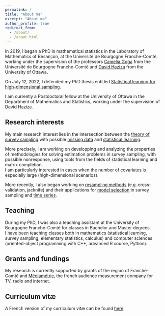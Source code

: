 ```yaml
---
permalink: /
title: "About me"
excerpt: "About me"
author_profile: true
redirect_from: 
  - /about/
  - /about.html
---
```


In 2019, I began a PhD in mathematical statistics in the Laboratory of Mathematics of Besançon, at the Université de Bourgogne Franche-Comté, working under the supervision of the professors [Camelia Goga](http://goga.perso.math.cnrs.fr) from the Université de Bourgogne Franche-Comté and [David Haziza](http://www.davidhaziza.com) from the University of Ottawa. 

On July 12, 2022, I defended my PhD thesis entitled [Statistical learning for high-dimensional sampling](http://mehdiDagdoug.github.io/files/these.pdf).

I am currently a Postdoctoral fellow at the University of Ottawa in the Department of Mathematics and Statistics, working under the supervision of David Haziza.

## Research interests

My main research interest lies in the intersection between the <ins>theory of survey sampling</ins> with possible <ins>missing data</ins> and <ins>statistical learning</ins>. 

More precisely, I am working on developping and analyzing the properties of methodologies for solving estimation problems in survey sampling, with possible nonresponse, using tools from the fields of statistical learning and matrix completion. \
I am particularly interested in cases when the number of covariates is especially large (high-dimensional scenarios). 

More recently, I also began working on <ins>resampling methods</ins> (e.g. cross-validation, jacknife) and their applications for <ins>model selection</ins> in survey sampling and <ins>time series</ins>.


## Teaching

During my PhD, I was also a teaching assistant at the University of Bourgogne Franche-Comté for classes in Bachelor and Master degrees. \
I have been teaching classes both in mathematics (statistical learning, survey sampling, elementary statistics, calculus) and computer sciences (oriented-object programming with C++, advanced R course, Python).


## Grants and fundings

My research is currently supported by grants of the region of Franche-Comté and [Médiamétrie](https://www.mediametrie.fr/en), the french audience measurement company for TV, radio and internet. 

## Curriculum vitæ
A French version of my curriculum vitæ can be found [here](http://mehdiDagdoug.github.io/files/cv.pdf).
